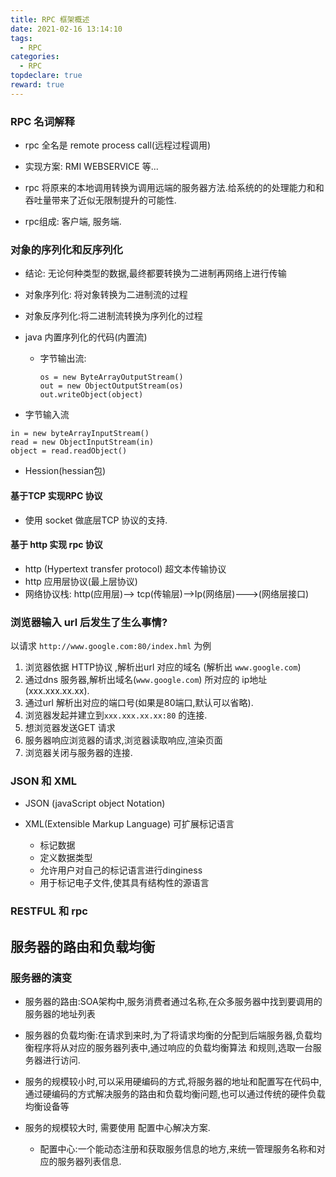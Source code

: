 ```yaml
---
title: RPC 框架概述
date: 2021-02-16 13:14:10
tags:
  - RPC
categories:
  - RPC
topdeclare: true
reward: true
---
```



### RPC 名词解释
- rpc 全名是 remote process call(远程过程调用)

- 实现方案:
  RMI  WEBSERVICE 等...
- rpc 将原来的本地调用转换为调用远端的服务器方法.给系统的的处理能力和和吞吐量带来了近似无限制提升的可能性.

- rpc组成: 客户端, 服务端.

### 对象的序列化和反序列化
- 结论: 无论何种类型的数据,最终都要转换为二进制再网络上进行传输

- 对象序列化: 将对象转换为二进制流的过程
- 对象反序列化:将二进制流转换为序列化的过程
- java 内置序列化的代码(内置流)
  - 字节输出流:
    ```
    os = new ByteArrayOutputStream()
    out = new ObjectOutputStream(os)
    out.writeObject(object)
    ```

<!--more-->

  - 字节输入流
  ```
  in = new byteArrayInputStream()
  read = new ObjectInputStream(in)
  object = read.readObject()
  ```
- Hession(hessian包)

#### 基于TCP 实现RPC 协议
- 使用 socket 做底层TCP 协议的支持.

#### 基于 http 实现 rpc 协议
- http (Hypertext transfer protocol) 超文本传输协议
- http 应用层协议(最上层协议)
- 网络协议栈: http(应用层)--> tcp(传输层)-->Ip(网络层)--->(网络层接口)

### 浏览器输入 url 后发生了生么事情?

以请求 `http://www.google.com:80/index.hml` 为例
1. 浏览器依据 HTTP协议 ,解析出url 对应的域名 (解析出 `www.google.com`)
2. 通过dns 服务器,解析出域名(`www.google.com`) 所对应的 ip地址(xxx.xxx.xx.xx).
3. 通过url 解析出对应的端口号(如果是80端口,默认可以省略).
4. 浏览器发起并建立到`xxx.xxx.xx.xx:80` 的连接.
5. 想浏览器发送GET 请求
6. 服务器响应浏览器的请求,浏览器读取响应,渲染页面
7. 浏览器关闭与服务器的连接.

### JSON 和 XML
- JSON (javaScript object Notation)

- XML(Extensible Markup Language) 可扩展标记语言
  - 标记数据
  - 定义数据类型
  - 允许用户对自己的标记语言进行dinginess
  - 用于标记电子文件,使其具有结构性的源语言

### RESTFUL 和 rpc

## 服务器的路由和负载均衡

### 服务器的演变
- 服务器的路由:SOA架构中,服务消费者通过名称,在众多服务器中找到要调用的服务器的地址列表
- 服务器的负载均衡:在请求到来时,为了将请求均衡的分配到后端服务器,负载均衡程序将从对应的服务器列表中,通过响应的负载均衡算法 和规则,选取一台服务器进行访问.

- 服务的规模较小时,可以采用硬编码的方式,将服务器的地址和配置写在代码中,通过硬编码的方式解决服务的路由和负载均衡问题,也可以通过传统的硬件负载均衡设备等

- 服务的规模较大时, 需要使用 配置中心解决方案.
  - 配置中心:一个能动态注册和获取服务信息的地方,来统一管理服务名称和对应的服务器列表信息.
